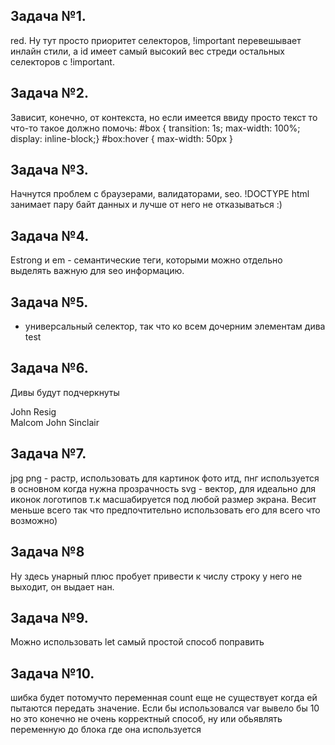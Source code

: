 ## Задача №1.

red. Ну тут просто приоритет селекторов, !important перевешывает инлайн стили, а id имеет самый высокий вес стреди остальных селекторов с !important.

## Задача №2.

Зависит, конечно, от контекста, но если имеется ввиду просто текст то что-то такое должно помочь:
#box {
transition: 1s;
max-width: 100%;
display: inline-block;}
#box:hover {
max-width: 50px
}

## Задача №3.

Начнутся проблем с браузерами, валидаторами, seo. !DOCTYPE html занимает пару байт данных и лучше от него не отказываться :)

## Задача №4.

Еstrong и em - семантические теги, которыми можно отдельно выделять важную для seo информацию.

## Задача №5.

* универсальный селектор, так что ко всем дочерним элементам дива test

## Задача №6.

Дивы будут подчеркнуты
<div>John Resig</div>
<div>Malcom John Sinclair</div>

## Задача №7.

jpg png - растр, использовать для картинок фото итд, пнг используется в основном когда нужна прозрачность
svg - вектор, для идеально для иконок логотипов т.к масшабируется под любой размер экрана. Весит меньше всего так что предпочтительно использовать его для всего что возможно)

## Задача №8
 
Ну здесь унарный плюс пробует привести к числу строку у него не выходит, он выдает нан.

## Задача №9.

Можно использовать let самый простой способ поправить

## Задача №10.

шибка будет потомучто переменная count еще не существует когда ей пытаются передать значение. Если бы использовался var вывело бы 10 но это конечно не очень корректный способ, ну или обьявлять переменную до блока где она используется 

